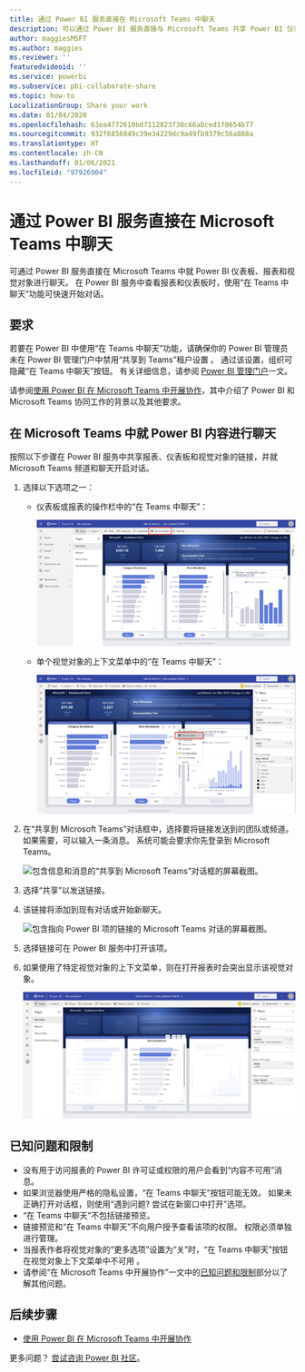```yaml
---
title: 通过 Power BI 服务直接在 Microsoft Teams 中聊天
description: 可以通过 Power BI 服务直接与 Microsoft Teams 共享 Power BI 仪表板和报表。
author: maggiesMSFT
ms.author: maggies
ms.reviewer: ''
featuredvideoid: ''
ms.service: powerbi
ms.subservice: pbi-collaborate-share
ms.topic: how-to
LocalizationGroup: Share your work
ms.date: 01/04/2020
ms.openlocfilehash: 63ea4772610bd7112823f38c66abced1f0654b77
ms.sourcegitcommit: 932f6856849c39e34229dc9a49fb9379c56a888a
ms.translationtype: HT
ms.contentlocale: zh-CN
ms.lasthandoff: 01/06/2021
ms.locfileid: "97926904"
---
```

# <a name="chat-in-microsoft-teams-directly-from-the-power-bi-service"></a>通过 Power BI 服务直接在 Microsoft Teams 中聊天

可通过 Power BI 服务直接在 Microsoft Teams 中就 Power BI 仪表板、报表和视觉对象进行聊天。 在 Power BI 服务中查看报表和仪表板时，使用“在 Teams 中聊天”功能可快速开始对话。

## <a name="requirements"></a>要求

若要在 Power BI 中使用“在 Teams 中聊天”功能，请确保你的 Power BI 管理员未在 Power BI 管理门户中禁用“共享到 Teams”租户设置 。 通过该设置，组织可隐藏“在 Teams 中聊天”按钮。 有关详细信息，请参阅 [Power BI 管理门户](../admin/service-admin-portal.md#share-to-teams)一文。

请参阅[使用 Power BI 在 Microsoft Teams 中开展协作](service-collaborate-microsoft-teams.md)，其中介绍了 Power BI 和 Microsoft Teams 协同工作的背景以及其他要求。

## <a name="chat-about-power-bi-content-in-microsoft-teams"></a>在 Microsoft Teams 中就 Power BI 内容进行聊天

按照以下步骤在 Power BI 服务中共享报表、仪表板和视觉对象的链接，并就 Microsoft Teams 频道和聊天开启对话。

1. 选择以下选项之一：

   * 仪表板或报表的操作栏中的“在 Teams 中聊天”：

       ![操作栏中的“在 Teams 中聊天”按钮的屏幕截图。](media/service-share-report-teams/service-teams-share-to-teams-action-bar-button.png)
    
   * 单个视觉对象的上下文菜单中的“在 Teams 中聊天”：
    
      ![视觉对象上下文菜单中的“在 Teams 中聊天”按钮的屏幕截图。](media/service-share-report-teams/service-teams-share-to-teams-visual-context-menu.png)

1. 在“共享到 Microsoft Teams”对话框中，选择要将链接发送到的团队或频道。 如果需要，可以输入一条消息。 系统可能会要求你先登录到 Microsoft Teams。

    ![包含信息和消息的“共享到 Microsoft Teams”对话框的屏幕截图。](media/service-share-report-teams/service-teams-share-to-teams-dialog.png)

1. 选择“共享”以发送链接。
    
1. 该链接将添加到现有对话或开始新聊天。

    ![包含指向 Power BI 项的链接的 Microsoft Teams 对话的屏幕截图。](media/service-share-report-teams/service-teams-share-to-teams-deep-link.png)

1. 选择链接可在 Power BI 服务中打开该项。

1. 如果使用了特定视觉对象的上下文菜单，则在打开报表时会突出显示该视觉对象。

    ![已打开突出显示了特定视觉对象的 Power BI 报表的屏幕截图。](media/service-share-report-teams/service-teams-share-to-teams-spotlight-visual.png)


## <a name="known-issues-and-limitations"></a>已知问题和限制

- 没有用于访问报表的 Power BI 许可证或权限的用户会看到“内容不可用”消息。
- 如果浏览器使用严格的隐私设置，“在 Teams 中聊天”按钮可能无效。 如果未正确打开对话框，则使用“遇到问题? 尝试在新窗口中打开”选项。
- “在 Teams 中聊天”不包括链接预览。
- 链接预览和“在 Teams 中聊天”不向用户授予查看该项的权限。 权限必须单独进行管理。
- 当报表作者将视觉对象的“更多选项”设置为“关”时，“在 Teams 中聊天”按钮在视觉对象上下文菜单中不可用  。
- 请参阅“在 Microsoft Teams 中开展协作”一文中的[已知问题和限制](service-collaborate-microsoft-teams.md#known-issues-and-limitations)部分以了解其他问题。

## <a name="next-steps"></a>后续步骤

- [使用 Power BI 在 Microsoft Teams 中开展协作](service-collaborate-microsoft-teams.md)

更多问题？ [尝试咨询 Power BI 社区](https://community.powerbi.com/)。
